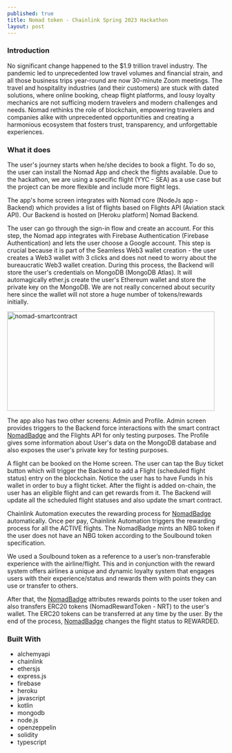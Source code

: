 ```yaml
---
published: true
title: Nomad token - Chainlink Spring 2023 Hackathon
layout: post
---
```


### Introduction
No significant change happened to the $1.9 trillion travel industry. The pandemic led to unprecedented low travel volumes and financial strain, and all those business trips year-round are now 30-minute Zoom meetings.
The travel and hospitality industries (and their customers) are stuck with dated solutions, where online booking, cheap flight platforms, and lousy loyalty mechanics are not sufficing modern travelers and modern challenges and needs. Nomad rethinks the role of blockchain, empowering travelers and companies alike with unprecedented opportunities and creating a harmonious ecosystem that fosters trust, transparency, and unforgettable experiences.

### What it does
The user's journey starts when he/she decides to book a flight. To do so, the user can install the Nomad App and check the flights available. Due to the hackathon, we are using a specific flight (YYC - SEA) as a use case but the project can be more flexible and include more flight legs.

The app's home screen integrates with Nomad core (NodeJs app - Backend) which provides a list of flights based on Flights API (Aviation stack API). Our Backend is hosted on [Heroku platform] Nomad Backend.

The user can go through the sign-in flow and create an account. For this step, the Nomad app integrates with Firebase Authentication (Firebase Authentication) and lets the user choose a Google account. This step is crucial because it is part of the Seamless Web3 wallet creation - the user creates a Web3 wallet with 3 clicks and does not need to worry about the bureaucratic Web3 wallet creation. During this process, the Backend will store the user's credentials on MongoDB (MongoDB Atlas). It will automagically ether.js create the user's Ethereum wallet and store the private key on the MongoDB. We are not really concerned about security here since the wallet will not store a huge number of tokens/rewards initially.

<img src="http://maikotrindade.github.io/public/img/nomad-smartcontract.png" width="480" height="230" alt="nomad-smartcontract"/> 

The app also has two other screens: Admin and Profile. Admin screen provides triggers to the Backend force interactions with the smart contract [NomadBadge] and the Flights API for only testing purposes. The Profile gives some information about User's data on the MongoDB database and also exposes the user's private key for testing purposes.

A flight can be booked on the Home screen. The user can tap the Buy ticket button which will trigger the Backend to add a Flight (scheduled flight status) entry on the blockchain. Notice the user has to have Funds in his wallet in order to buy a flight ticket. After the flight is added on-chain, the user has an eligible flight and can get rewards from it. The Backend will update all the scheduled flight statuses and also update the smart contract.

Chainlink Automation executes the rewarding process for [NomadBadge] automatically. Once per pay, Chainlink Automation triggers the rewarding process for all the ACTIVE flights. The NomadBadge mints an NBG token if the user does not have an NBG token according to the Soulbound token specification.

We used a Soulbound token as a reference to a user’s non-transferable experience with the airline/flight. This and in conjunction with the reward system offers airlines a unique and dynamic loyalty system that engages users with their experience/status and rewards them with points they can use or transfer to others.

After that, the [NomadBadge] attributes rewards points to the user token and also transfers ERC20 tokens (NomadRewardToken - NRT) to the user's wallet. The ERC20 tokens can be transferred at any time by the user. By the end of the process, [NomadBadge] changes the flight status to REWARDED.

### Built With
- alchemyapi
- chainlink
- ethersjs
- express.js
- firebase
- heroku
- javascript
- kotlin
- mongodb
- node.js
- openzeppelin
- solidity
- typescript

[NomadBadge]: https://github.com/maikotrindade/nomad-token